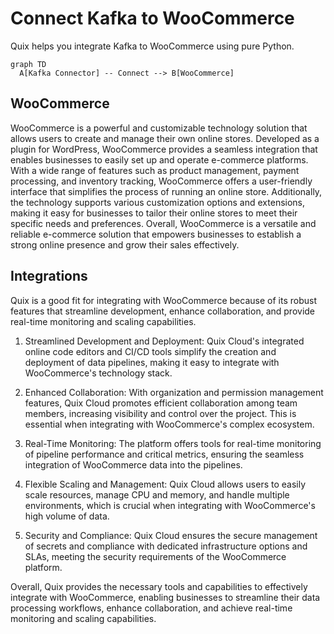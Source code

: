 # Connect Kafka to WooCommerce

Quix helps you integrate Kafka to WooCommerce using pure Python.

```mermaid
graph TD
  A[Kafka Connector] -- Connect --> B[WooCommerce]
```

## WooCommerce

WooCommerce is a powerful and customizable technology solution that allows users to create and manage their own online stores. Developed as a plugin for WordPress, WooCommerce provides a seamless integration that enables businesses to easily set up and operate e-commerce platforms. With a wide range of features such as product management, payment processing, and inventory tracking, WooCommerce offers a user-friendly interface that simplifies the process of running an online store. Additionally, the technology supports various customization options and extensions, making it easy for businesses to tailor their online stores to meet their specific needs and preferences. Overall, WooCommerce is a versatile and reliable e-commerce solution that empowers businesses to establish a strong online presence and grow their sales effectively.

## Integrations

Quix is a good fit for integrating with WooCommerce because of its robust features that streamline development, enhance collaboration, and provide real-time monitoring and scaling capabilities. 

1. Streamlined Development and Deployment: Quix Cloud's integrated online code editors and CI/CD tools simplify the creation and deployment of data pipelines, making it easy to integrate with WooCommerce's technology stack.

2. Enhanced Collaboration: With organization and permission management features, Quix Cloud promotes efficient collaboration among team members, increasing visibility and control over the project. This is essential when integrating with WooCommerce's complex ecosystem.

3. Real-Time Monitoring: The platform offers tools for real-time monitoring of pipeline performance and critical metrics, ensuring the seamless integration of WooCommerce data into the pipelines.

4. Flexible Scaling and Management: Quix Cloud allows users to easily scale resources, manage CPU and memory, and handle multiple environments, which is crucial when integrating with WooCommerce's high volume of data.

5. Security and Compliance: Quix Cloud ensures the secure management of secrets and compliance with dedicated infrastructure options and SLAs, meeting the security requirements of the WooCommerce platform.

Overall, Quix provides the necessary tools and capabilities to effectively integrate with WooCommerce, enabling businesses to streamline their data processing workflows, enhance collaboration, and achieve real-time monitoring and scaling capabilities.

